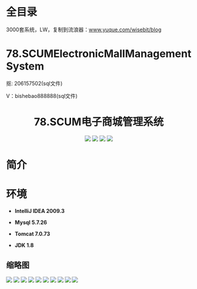 # 全目录

3000套系统，LW，复制到流浪器：www.yuque.com/wisebit/blog

# 78.SCUMElectronicMallManagementSystem

<p>抠: 206157502(sql文件)</p>
<p>V：bishebao888888(sql文件)</p>

<p><h1 align="center">78.SCUM电子商城管理系统</h1></p>


<p align="center">
	<img src="https://img.shields.io/badge/jdk-1.8-orange.svg"/>
    <img src="https://img.shields.io/badge/spring-5.x-lightgrey.svg"/>
    <img src="https://img.shields.io/badge/springmvc-3.x-blue.svg"/>
    <img src="https://img.shields.io/badge/mybatis-3.x-yellow.svg"/>
</p>

# 简介



# 环境

- <b>IntelliJ IDEA 2009.3</b>

- <b>Mysql 5.7.26</b>

- <b>Tomcat 7.0.73</b>

- <b>JDK 1.8</b>




## 缩略图

![](https://bitwise.oss-cn-heyuan.aliyuncs.com/2024/9/10/4793ee5a-f604-45db-baa7-bdcaf9b5d2df.png)
![](https://bitwise.oss-cn-heyuan.aliyuncs.com/2024/9/10/a7ae163a-d924-4867-8baf-73ba89fc57ec.png)
![](https://bitwise.oss-cn-heyuan.aliyuncs.com/2024/9/10/8bdb6dda-9ceb-4f0e-8339-6e936c584a45.png)
![](https://bitwise.oss-cn-heyuan.aliyuncs.com/2024/9/10/2e45d446-8399-4583-810e-2b753a714272.png)
![](https://bitwise.oss-cn-heyuan.aliyuncs.com/2024/9/10/93682259-1f0e-414d-96c0-81be39c52b11.png)
![](https://bitwise.oss-cn-heyuan.aliyuncs.com/2024/9/10/331213bd-fd7a-4ca0-ba17-7783e15bb8d4.png)
![](https://bitwise.oss-cn-heyuan.aliyuncs.com/2024/9/10/12921809-aa85-4ab1-9e20-463cc4f32fbe.png)
![](https://bitwise.oss-cn-heyuan.aliyuncs.com/2024/9/10/6c8fe57e-6b1d-41d9-9d84-9d4e8db09589.png)
![](https://bitwise.oss-cn-heyuan.aliyuncs.com/2024/9/10/1b71699e-0469-4bb8-b66e-b358093f755c.png)
![](https://bitwise.oss-cn-heyuan.aliyuncs.com/2024/9/10/0931be4f-55ba-4164-92f3-12665145b9f5.png)



